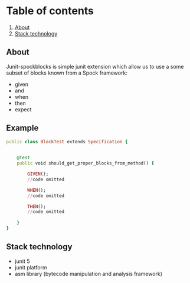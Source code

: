 # Table of contents

1. [About](#about)
2. [Stack technology](#Stack-technology)

## About
Junit-spockblocks is simple junit extension which allow us to use a some subset of blocks known
from a Spock framework:
 - given
 - and
 - when
 - then
 - expect
 
## Example

```ruby
public class BlockTest extends Specification {

    
    @Test
    public void should_get_proper_blocks_from_method() {

        GIVEN();
        //code omitted

        WHEN();
        //code omitted

        THEN();
        //code omitted
        
    }
}

``` 

## Stack technology
 - junit 5
 - junit platform
 - asm library (bytecode manipulation and analysis framework)
 
 
 
